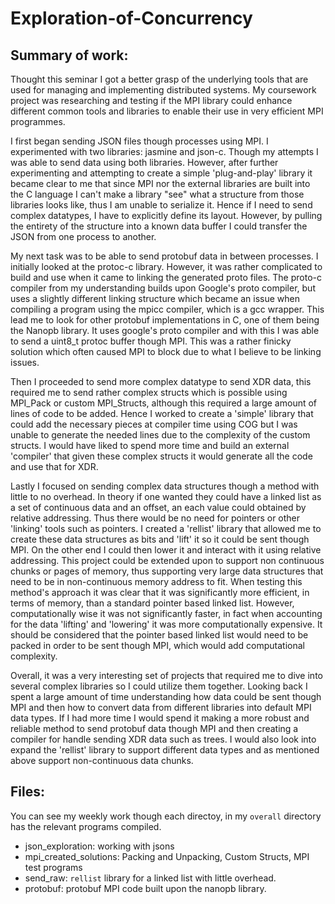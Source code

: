 # Exploration-of-Concurrency

## Summary of work:

Thought this seminar I got a better grasp of the underlying tools that are used for managing and implementing distributed systems. My coursework project was researching and testing if the MPI library could enhance different common tools and libraries to enable their use in very efficient MPI programmes.

I first began sending JSON files though processes using MPI. I experimented with two libraries: jasmine and json-c. Though my attempts I was able to send data using both libraries. However, after further experimenting and attempting to create a simple 'plug-and-play' library it became clear to me that since MPI nor the external libraries are built into the C language I can't make a library "see" what a structure from those libraries looks like, thus I am unable to serialize it. Hence if I need to send complex datatypes, I have to explicitly define its layout. However, by pulling the entirety of the structure into a known data buffer I could transfer the JSON from one process to another.

My next task was to be able to send protobuf data in between processes. I initially looked at the protoc-c library. However, it was rather complicated to build and use when it came to linking the generated proto files. The proto-c compiler from my understanding builds upon Google's proto compiler, but uses a slightly different linking structure which became an issue when compiling a program using the mpicc compiler, which is a gcc wrapper. This lead me to look for other protobuf implementations in C, one of them being the Nanopb library. It uses google's proto compiler and with this I was able to send a uint8_t protoc buffer though MPI. This was a rather finicky solution which often caused MPI to block due to what I believe to be linking issues.

Then I proceeded to send more complex datatype to send XDR data, this required me to send rather complex structs which is possible using MPI_Pack or custom MPI_Structs, although this required a large amount of lines of code to be added. Hence I worked to create a 'simple' library that could add the necessary pieces at compiler time using COG but I was unable to generate the needed lines due to the complexity of the custom structs. I would have liked to spend more time and build an external 'compiler' that given these complex structs it would generate all the code and use that for XDR.

Lastly I focused on sending complex data structures though a method with little to no overhead. In theory if one wanted they could have a linked list as a set of continuous data and an offset, an each value could obtained by relative addressing. Thus there would be no need for pointers or other 'linking' tools such as pointers. I created a 'rellist' library that allowed me to create these data structures as bits and 'lift' it so it could be sent though MPI. On the other end I could then lower it and interact with it using relative addressing. This project could be extended upon to support non continuous chunks or pages of memory, thus supporting very large data structures that need to be in non-continuous memory address to fit. When testing this method's approach it was clear that it was significantly more efficient, in terms of memory, than a standard pointer based linked list. However, computationally wise it was not significantly faster, in fact when accounting for the data 'lifting' and 'lowering' it was more computationally expensive. It should be considered that the pointer based linked list would need to be packed in order to be sent though MPI, which would add computational complexity.

Overall, it was a very interesting set of projects that required me to dive into several complex libraries so I could utilize them together. Looking back I spent a large amount of time understanding how data could be sent though MPI and then how to convert data from different libraries into default MPI data types. If I had more time I would spend it making a more robust and reliable method to send protobuf data though MPI and then creating a compiler for handle sending XDR data such as trees. I would also look into expand the 'rellist' library to support different data types and as mentioned above support non-continuous data chunks.

## Files:

You can see my weekly work though each directoy, in my `overall` directory has the relevant programs compiled.

- json_exploration: working with jsons
- mpi_created_solutions: Packing and Unpacking, Custom Structs, MPI test programs
- send_raw: `rellist` library for a linked list with little overhead.
- protobuf: protobuf MPI code built upon the nanopb library.
